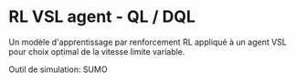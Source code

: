 # RL VSL agent - QL / DQL
Un modèle d'apprentissage par renforcement RL appliqué à un agent VSL pour choix optimal de la vitesse limite variable.

Outil de simulation: SUMO
